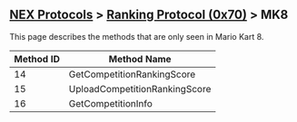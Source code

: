 ## [NEX Protocols](NEX-Protocols.md) > [Ranking Protocol (0x70)](Ranking-Protocol.md) > MK8

This page describes the methods that are only seen in Mario Kart 8.

| Method ID | Method Name |
| --- | --- |
| 14 | GetCompetitionRankingScore |
| 15 | UploadCompetitionRankingScore |
| 16 | GetCompetitionInfo |
